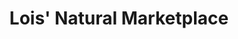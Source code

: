 ---
title: "Lois' Natural Marketplace"
url: /scarborough/lois-natural-marketplace/
shop: Dorfladen
---
